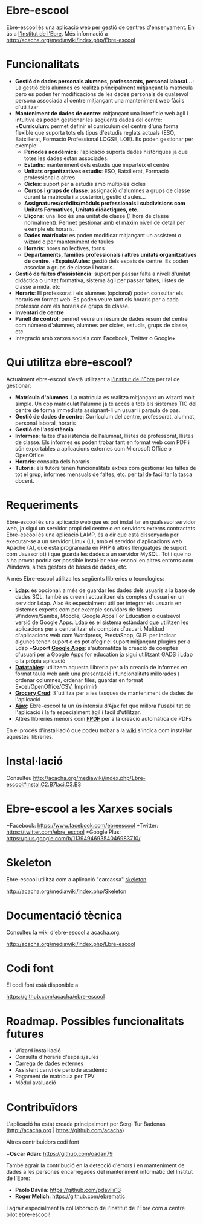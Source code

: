Ebre-escool
==

Ebre-escool és una aplicació web per gestió de centres d'ensenyament. En ús a [l'Institut de l'Ebre](https://www.iesebre.com). Més informació a http://acacha.org/mediawiki/index.php/Ebre-escool

Funcionalitats
==

+ __Gestió de dades personals alumnes, professorats, personal laboral...__: La gestió dels alumnes es realitza principalment mitjançant la matrícula però es poden fer modificacions de les dades personals de qualsevol persona associada al centre mitjançant una manteniment web fàcils d'utilitzar
+ __Manteniment de dades de centre__: mitjançant una interficie web àgil i intuitiva es poden gestionar les següents dades del centre:
  +__Currículum__: permet definir el currículum del centre d'una forma flexible que suporta tots els tipus d'estudis reglats actuals (ESO, Batxillerat, Formació Professional LOGSE, LOE). Es poden gestionar per exemple:
    + __Períodes acadèmics__: l'aplicació suporta dades històriques ja que totes les dades estan associades.
    + __Estudis__: manteniment dels estudis que imparteix el centre
  + __Unitats organitzatives estudis__: ESO, Batxillerat, Formació professional o altres
  + __Cicles__: suport per a estudis amb múltiples cicles
  + __Cursos i grups de classe__: assignació d'alumnes a grups de classe durant la matrícula i a posteriori, gestió d'aules...
  + __Assignatures/crèdits/mòduls professionals i subdivisions com Unitats Formatives, Unitats didàctiques, etc__.
  + __Lliçons__: una llicó és una unitat de classe (1 hora de classe normalment). Permet gestionar amb el màxim nivell de detall per exemple els horaris.
  + __Dades matrícula__: es poden modificar mitjançant un assistent o wizard o per manteniment de taules
  + __Horaris__: hores no lectives, torns
  + __Departaments, families professionals i altres unitats organitzatives de centre__.
  +__Espais/Aules__: gestió dels espais de centre. Es poden associar a grups de classe i horaris.
+ __Gestió de faltes d'assistència__: suport per passar falta a nivell d'unitat didàctica o unitat formativa, sistema àgil per passar faltes, llistes de classe a mida, etc
+ __Horaris__: El professorat i els alumnes (opcional) poden consultar els horaris en format web. Es poden veure tant els horaris per a cada professor com els horaris de grups de classe.
+ __Inventari de centre__
+ __Panell de control__: permet veure un resum de dades resum del centre com número d'alumnes, alumnes per cicles, estudis, grups de classe, etc
+ Integració amb xarxes socials com Facebook, Twitter o Google+


Qui utilitza ebre-escool?
==

Actualment ebre-escool s'està utilitzant a [l'Institut de l'Ebre](https://www.iesebre.com) per tal de gestionar:

+ __Matrícula d'alumnes__. La matrícula es realitza mitjançant un wizard molt simple. Un cop matriculat l'alumne ja té accés a tots els sistemes TIC del centre de forma immediata assignant-li un usuari i paraula de pas.
+ __Gestió de dades de centre__: Currículum del centre, professorat, alumnat, personal laboral, horaris
+ __Gestió de l'assistència__
+ __Informes__: faltes d'assistència de l'alumnat, llistes de professorat, llistes de classe. Els informes es poden trobar tant en format web com PDF i són exportables a aplicacions externes com Microsoft Office o OpenOffice
+ __Horaris__: consulta dels horaris
+ __Tutoria__: els tutors tenen funcionalitats extres com gestionar les faltes de tot el grup, informes mensuals de faltes, etc. per tal de facilitar la tasca docent.

Requeriments
==

Ebre-escool és una aplicació web que es pot instal·lar en qualsevol servidor web, ja sigui un servidor propi del centre o en servidors externs contractats. Ebre-escool és una aplicació LAMP, és a dir que està dissenyada per executar-se a un servidor Linux (L), amb el servidor d'aplicacions web Apache (A), que està programada en PHP (i altres llenguatges de suport com Javascript) i que guarda les dades a un servidor MySQL. Tot  i que no s'ha provat podria ser possible instal·lar ebre-escool en altres entorns com Windows, altres gestors de bases de dades, etc.

A més Ebre-escool utilitza les següents llibreries o tecnologies:

+ __[Ldap](http://acacha.org/mediawiki/index.php/Ldap)__: és opcional. a més de guardar les dades dels usuaris a la base de dades SQL, també es creen i actualitzen els comptes d'usuari en un servidor Ldap. Això és especialment útil per integrar els usuaris en sistemes experts com per exemple servidors de fitxers Windows/Samba, Moodle, Google Apps For Education o qualsevol versió de Google Apps. Ldap és el sistema estàndard que utilitzen les aplicacions per a centralitzar els comptes d'usuari. Multitud d'aplicacions web com Wordpress, PrestaShop, GLPI per indicar algunes tenen suport o es pot afegir el suport mitjançant plugins per a Ldap
+__Suport [Google Apps](http://acacha.org/mediawiki/index.php/)__: s'automatitza la creació de comptes d'usuari per a Google Apps for education ja sigui utilitzant GADS i Ldap o la pròpia aplicació
+ __[Datatables](http://acacha.org/mediawiki/index.php/Datatables)__: utilitzem aquesta llibreria per a la creació de informes en format taula web amb una presentació i funcionalitats millorades ( ordenar columnes, ordenar files, guardar en format Excel/OpenOffice/CSV, Imprimir)
+ __[Grocery Crud](http://acacha.org/mediawiki/index.php/Grocery_Crud)__: S'utilitza per a les tasques de manteniment de dades de l'aplicació
+ __[Ajax](http://acacha.org/mediawiki/index.php/Ajax)__: Ebre-escool fa un ús intensiu d'Ajax fet que millora l'usabilitat de l'aplicació i la fa especialment àgil i fàcil d'utilitzar.
+ Altres llibreries menors com __[FPDF](http://acacha.org/mediawiki/index.php/FPDF)__ per a la creació automàtica de PDFs

En el procés d'instal·lació que podeu trobar a la [wiki](http://acacha.org/mediawiki/index.php/Ebre-escool) s'indica com instal·lar aquestes llibreries.

Instal·lació
==

Consulteu http://acacha.org/mediawiki/index.php/Ebre-escool#Instal.C2.B7laci.C3.B3

Ebre-escool a les Xarxes socials
==

+Facebook: https://www.facebook.com/ebreescool
+Twitter: https://twitter.com/ebre_escool
+Google Plus: https://plus.google.com/b/113949469354046983710/

Skeleton
== 

Ebre-escool utilitza com a aplicació "carcassa" [skeleton](https://github.com/acacha/skeleton).

http://acacha.org/mediawiki/index.php/Skeleton

Documentació tècnica
==

Consulteu la wiki d'ebre-escool a acacha.org:

 http://acacha.org/mediawiki/index.php/Ebre-escool

Codi font
==

El codi font està disponible a

 https://github.com/acacha/ebre-escool

Roadmap. Possibles funcionalitats futures
==

+ Wizard instal·lació
+ Consulta d'horaris d'espais/aules
+ Carrega de dades externes
+ Assistent canvi de perìode acadèmic
+ Pagament de matrícula per TPV
+ Mòdul avaluació

Contribuïdors
==

L'aplicació ha estat creada principalment per Sergi Tur Badenas (http://acacha.org | https://github.com/acacha)

Altres contribuidors codi font

+__Oscar Adan__: https://github.com/oadan79

També agrair la contribució en la detecció d'errors i en manteniment de dades a les persones encarregades del manteniment informàtic del Institut de l'Ebre:

+ __Paolo Dàvila__: https://github.com/pdavila13
+ __Roger Melich__: https://github.com/ebrematic


I agraïr especialment la col·laboració de l'Institut de l'Ebre com a centre pilot ebre-escool!
